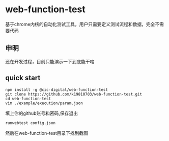 # web-function-test

基于chrome内核的自动化测试工具，用户只需要定义测试流程和数据，完全不需要代码

##  申明
还在开发过程，目前只能演示一下到底能干啥

## quick start

```
npm install -g @cic-digital/web-function-test
git clone https://github.com/k19810703/web-function-test.git
cd web-function-test
vim ./example/execution/param.json
```

填上你的github账号和密码,保存退出

```
runwebtest config.json
```

然后在web-function-test目录下找到截图